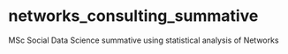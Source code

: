 # networks_consulting_summative
MSc Social Data Science summative using statistical analysis of Networks
